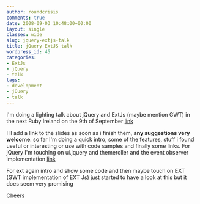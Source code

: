```yaml
---
author: roundcrisis
comments: true
date: 2008-09-03 10:48:00+00:00
layout: single
classes: wide
slug: jquery-extjs-talk
title: jQuery ExtJS talk
wordpress_id: 45
categories:
- ExtJs
- jQuery
- talk
tags:
- development
- jQuery
- talk
---
```


I'm doing a lighting talk about jQuery and ExtJs (maybe mention GWT) in the next Ruby Ireland on the 9th of September [link](http://tinyurl.com/6q5n9p)

I ll add a link to the slides as soon as i finish them, **any suggestions very welcome**.
so far I'm doing a quick intro, some of the features, stuff i found useful or interesting or use with code samples and finally some links. For jQuery I'm touching on ui.jquery and themeroller and the event observer implementation [link](http://almaer.com/blog/enjoying-the-observer-pattern-with-custom-events)

For ext again intro and show some code and then maybe touch on EXT (GWT implementation of EXT Js) just started to have a look at this but it does seem very promising

Cheers
